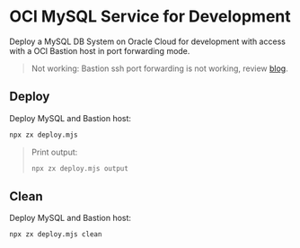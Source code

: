 # OCI MySQL Service for Development

Deploy a MySQL DB System on Oracle Cloud for development with access with a OCI Bastion host in port forwarding mode.

> Not working:
> Bastion ssh port forwarding is not working, review [blog](https://blogs.oracle.com/mysql/post/using-oci-cloud-shell-bastion-with-mysql-database-service).

## Deploy

Deploy MySQL and Bastion host:
```bash
npx zx deploy.mjs
```

> Print output:
> 
> ```bash
> npx zx deploy.mjs output
> ```

## Clean

Deploy MySQL and Bastion host:
```bash
npx zx deploy.mjs clean
```

